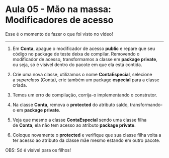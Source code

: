 # Aula 05 - Mão na massa: Modificadores de acesso

Esse é o momento de fazer o que foi visto no vídeo!

---

1) Em **Conta**, apague o modificador de acesso **public** e repare que seu código no package de teste deixa de compilar. Removendo o modificador de acesso, transformamos a classe em **package private**, ou seja, só é visível dentro do pacote em que ela está contida.

2) Crie uma nova classe, utilizamos o nome **ContaEspecial**, selecione a *superclass* (Conta), crie também um package **especial** para a classe criada.

3) Temos um erro de compilação, corrija-o implementando o construtor.

4) Na classe **Conta**, remova o **protected** do atributo saldo, transformando-o em **package private**.

5) Veja que mesmo a classe **ContaEspecial** sendo uma classe filha de **Conta**, ela não tem acesso ao atributo **package private**.

6) Coloque novamente o **protected** e verifique que sua classe filha volta a ter acesso ao atributo da classe mãe mesmo estando em outro pacote.

OBS: Só é visível para os filhos!